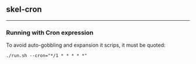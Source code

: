 ## skel-cron

----

### Running with Cron expression

To avoid auto-gobbling and expansion it scrips, it must be quoted:

```
./run.sh --cron="*/1 * * * * *"
```